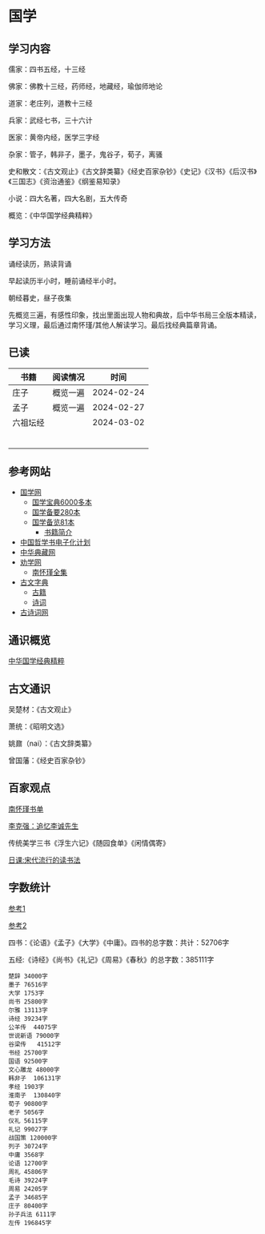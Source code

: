 # 国学

## 学习内容

儒家：四书五经，十三经

佛家：佛教十三经，药师经，地藏经，瑜伽师地论

道家：老庄列，道教十三经

兵家：武经七书，三十六计

医家：黄帝内经，医学三字经

杂家：管子，韩非子，墨子，鬼谷子，荀子，离骚

史和散文：《古文观止》《古文辞类纂》《经史百家杂钞》《史记》《汉书》《后汉书》《三国志》《资治通鉴》《纲鉴易知录》

小说：四大名著，四大名剧，五大传奇

概览：《中华国学经典精粹》

## 学习方法

诵经读历，熟读背诵

早起读历半小时，睡前诵经半小时。

朝经暮史，昼子夜集

先概览三遍，有感性印象，找出里面出现人物和典故，后中华书局三全版本精读，学习义理，最后通过南怀瑾/其他人解读学习。最后找经典篇章背诵。

## 已读

| 书籍     | 阅读情况 | 时间       |
| -------- | -------- | ---------- |
| 庄子     | 概览一遍 | 2024-02-24 |
| 孟子     | 概览一遍 | 2024-02-27 |
| 六祖坛经 |          | 2024-03-02 |
|          |          |            |
|          |          |            |
|          |          |            |
|          |          |            |
|          |          |            |
|          |          |            |



## 参考网站

- [国学网](http://www.guoxue.com/)
  - [国学宝典6000多本](http://www.gxbd.com/)
  - [国学备要280本](http://www.guoxue.com/zt/gxby/)
  - [国学备览81本](http://www.guoxue.com/zt/gxbl2019/)
    - [书籍简介](http://www.guoxue.com/zt/gxbl/gxbl.html)
- [中国哲学书电子化计划](https://ctext.org/zh)
- [中华典藏网](https://www.zhonghuadiancang.com/)
- [劝学网](https://www.quanxue.cn/)
  - [南怀瑾全集](https://www.quanxue.cn/ct_nanhuaijin/)
- [古文字典](https://www.zdic.net/)
  - [古籍](https://gj.zdic.net/)
  - [诗词](http://sc.zdic.net/)
- [古诗词网](https://www.gushiwen.cn/)


## 通识概览

[中华国学经典精粹](./gailan/zhgxjdjc.md)

## 古文通识

吴楚材：《古文观止》

萧统：《昭明文选》

姚鼐（nai）：《古文辞类纂》

曾国藩：《经史百家杂钞》

## 百家观点

[南怀瑾书单](https://www.quanxue.cn/ct_nanhuaijin/guoxue/guoxue15.html)

[李克强：追忆李诚先生](https://new.qq.com/rain/a/20230721A05O3400)

传统美学三书《浮生六记》《随园食单》《闲情偶寄》

[日课:宋代流行的读书法](http://www.chinashj.com/bxsy-qw/17246.html)

## 字数统计

[参考1](https://www.jianshu.com/p/438f964bedf5)

[参考2](https://www.163.com/dy/article/G54L63Q005469CWP.html)

四书：《论语》《孟子》《大学》《中庸》。四书的总字数：共计：52706字

五经:《诗经》《尚书》《礼记》《周易》《春秋》的总字数：385111字

```text
楚辞 34000字 
墨子 76516字
大学 1753字 
尚书 25800字
尔雅 13113字 
诗经 39234字
公羊传  44075字 
世说新语 79000字
谷梁传   41512字 
书经 25700字
国语 92500字 
文心雕龙 48000字
韩非子  106131字  
孝经 1903字
淮南子  130840字   
荀子 90800字
老子 5056字  
仪礼 56115字
礼记 99027字 
战国策 120000字
列子 30724字 
中庸 3568字
论语 12700字 
周礼 45806字
毛诗 39224字 
周易 24205字
孟子 34685字 
庄子 80400字
孙子兵法 6111字 
左传 196845字
```